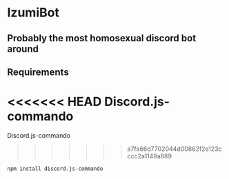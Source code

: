 # IzumiBot
## Probably the most homosexual discord bot around

## Requirements
<<<<<<< HEAD
Discord.js-commando
=======
Discord.js-commando 
>>>>>>> a7fa66d7702044d00862f2e123cccc2a1149a889

`npm install discord.js-commando`
